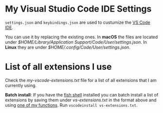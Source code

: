 # My Visual Studio Code IDE Settings

`settings.json` and `keybindings.json` are used to custumize the [VS Code IDE](https://code.visualstudio.com/).

You can use it by replacing the existing ones. In **macOS** the files are located under _\$HOME/Library/Application Support/Code/User/settings.json_. In **Linux** they are under _\$HOME/.config/Code/User/settings.json_.

# List of all extensions I use

Check the *my-vscode-extensions.txt* file for a list of all extensions that I am currently using.

**Batch install**: If you have the [fish shell](https://fishshell.com/) installed you can batch install a list of extensions by saving them under *vs-extensions.txt* in the format above and using [one of my functions](https://github.com/al-soup/my-fish-functions/blob/master/vscodeinstall.fish). Run `vscodeinstall vs-extensions.txt`.
